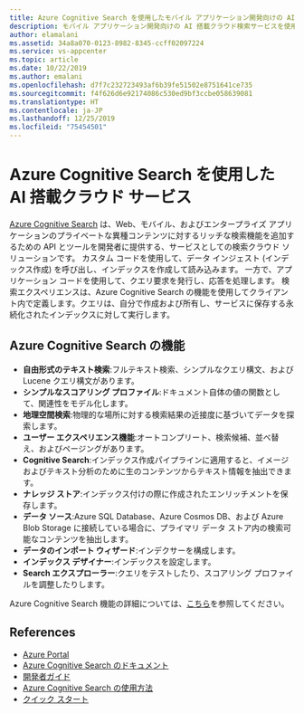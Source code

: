 ```yaml
---
title: Azure Cognitive Search を使用したモバイル アプリケーション開発向けの AI 搭載クラウド検索サービス
description: モバイル アプリケーション開発向けの AI 搭載クラウド検索サービスを使用するためのサービスについて説明します。
author: elamalani
ms.assetid: 34a8a070-0123-8982-8345-ccff02097224
ms.service: vs-appcenter
ms.topic: article
ms.date: 10/22/2019
ms.author: emalani
ms.openlocfilehash: d7f7c232723493af6b39fe51502e8751641ce735
ms.sourcegitcommit: f4f626d6e92174086c530ed9bf3ccbe058639081
ms.translationtype: HT
ms.contentlocale: ja-JP
ms.lasthandoff: 12/25/2019
ms.locfileid: "75454501"
---
```

# <a name="ai-powered-cloud-service-with-azure-cognitive-search"></a>Azure Cognitive Search を使用した AI 搭載クラウド サービス
[Azure Cognitive Search](https://azure.microsoft.com/services/search/) は、Web、モバイル、およびエンタープライズ アプリケーションのプライベートな異種コンテンツに対するリッチな検索機能を追加するための API とツールを開発者に提供する、サービスとしての検索クラウド ソリューションです。 カスタム コードを使用して、データ インジェスト (インデックス作成) を呼び出し、インデックスを作成して読み込みます。 一方で、アプリケーション コードを使用して、クエリ要求を発行し、応答を処理します。 検索エクスペリエンスは、Azure Cognitive Search の機能を使用してクライアント内で定義します。クエリは、自分で作成および所有し、サービスに保存する永続化されたインデックスに対して実行します。

## <a name="azure-cognitive-search-features"></a>Azure Cognitive Search の機能
- **自由形式のテキスト検索**:フルテキスト検索、シンプルなクエリ構文、および Lucene クエリ構文があります。
- **シンプルなスコアリング プロファイル**:ドキュメント自体の値の関数として、関連性をモデル化します。
- **地理空間検索**:物理的な場所に対する検索結果の近接度に基づいてデータを探索します。
- **ユーザー エクスペリエンス機能**:オートコンプリート、検索候補、並べ替え、およびページングがあります。
- **Cognitive Search**:インデックス作成パイプラインに適用すると、イメージおよびテキスト分析のために生のコンテンツからテキスト情報を抽出できます。
- **ナレッジ ストア**:インデックス付けの際に作成されたエンリッチメントを保存します。
- **データ ソース**:Azure SQL Database、Azure Cosmos DB、および Azure Blob Storage に接続している場合に、プライマリ データ ストア内の検索可能なコンテンツを抽出します。
- **データのインポート ウィザード**:インデクサーを構成します。 
- **インデックス デザイナー**:インデックスを設定します。 
- **Search エクスプローラー**:クエリをテストしたり、スコアリング プロファイルを調整したりします。

Azure Cognitive Search 機能の詳細については、[こちら](/azure/search/search-what-is-azure-search#feature-descriptions)を参照してください。

## <a name="references"></a>References
- [Azure Portal](https://portal.azure.com) 
- [Azure Cognitive Search のドキュメント](/azure/search/)
- [開発者ガイド](https://azure.microsoft.com/resources/iot-developers-guide/)
- [Azure Cognitive Search の使用方法](/azure/search/search-what-is-azure-search#how-to-use-azure-cognitive-search)
- [クイック スタート](/azure/search/search-create-service-portal)

 
